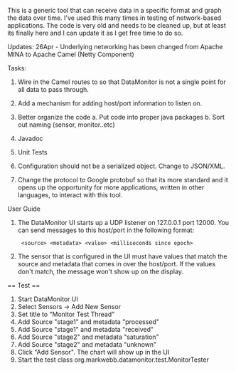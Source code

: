 This is a generic tool that can receive data in a specific format and graph the data over time.  I've used this many times in testing of network-based applications.  The code is very old and needs to be cleaned up, but at least its finally here and I can update it as I get free time to do so.


Updates:
26Apr - Underlying networking has been changed from Apache MINA to Apache Camel (Netty Component)

Tasks:
1. Wire in the Camel routes to so that DataMonitor is not a single point for all data to pass through.

2. Add a mechanism for adding host/port information to listen on.

3. Better organize the code
	a. Put code into proper java packages
	b. Sort out naming (sensor, monitor..etc)
	
4. Javadoc

5. Unit Tests

6. Configuration should not be a serialized object.  Change to JSON/XML.

7. Change the protocol to Google protobuf so that its more standard and it opens up the opportunity for more applications, written in other languages, to interact with this tool.


User Guide 

1. The DataMonitor UI starts up a UDP listener on 127.0.0.1 port 12000.  You can send messages to this host/port in the following format:

		<source> <metadata> <value> <milliseconds since epoch>
		
2. The sensor that is configured in the UI must have values that match the source and metadata that comes in over the host/port.  If the values don't match, the message won't show up on the display.


== Test ==
1. Start DataMonitor UI
2. Select Sensors -> Add New Sensor
3. Set title to "Monitor Test Thread"
4. Add Source "stage1" and metadata "processed"
5. Add Source "stage1" and metadata "received"
6. Add Source "stage2" and metadata "saturation"
7. Add Source "stage2" and metadata "unknown"
8. Click "Add Sensor".  The chart will show up in the UI
9. Start the test class org.markwebb.datamonitor.test.MonitorTester



